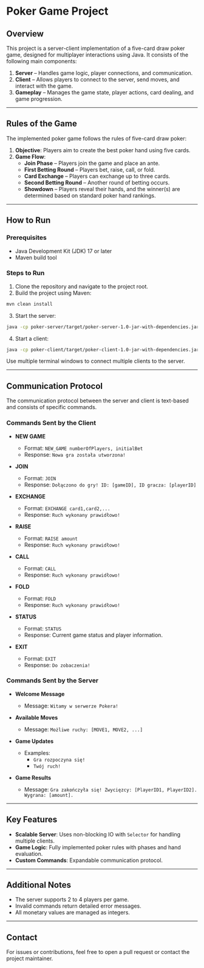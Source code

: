 # Poker Game Project

## Overview

This project is a server-client implementation of a five-card draw poker game, designed for multiplayer interactions using Java. It consists of the following main components:

1. **Server** – Handles game logic, player connections, and communication.
2. **Client** – Allows players to connect to the server, send moves, and interact with the game.
3. **Gameplay** – Manages the game state, player actions, card dealing, and game progression.

---

## Rules of the Game

The implemented poker game follows the rules of five-card draw poker:

1. **Objective**: Players aim to create the best poker hand using five cards.
2. **Game Flow**:
    - **Join Phase** – Players join the game and place an ante.
    - **First Betting Round** – Players bet, raise, call, or fold.
    - **Card Exchange** – Players can exchange up to three cards.
    - **Second Betting Round** – Another round of betting occurs.
    - **Showdown** – Players reveal their hands, and the winner(s) are determined based on standard poker hand rankings.

---

## How to Run

### Prerequisites

- Java Development Kit (JDK) 17 or later
- Maven build tool

### Steps to Run

1. Clone the repository and navigate to the project root.
2. Build the project using Maven:
```bash
mvn clean install
```
3. Start the server:
```bash
java -cp poker-server/target/poker-server-1.0-jar-with-dependencies.jar
```
4. Start a client:
```bash
java -cp poker-client/target/poker-client-1.0-jar-with-dependencies.jar
```
Use multiple terminal windows to connect multiple clients to the server.

---

## Communication Protocol

The communication protocol between the server and client is text-based and consists of specific commands.

### Commands Sent by the Client

- **NEW GAME**
  - Format: `NEW_GAME numberOfPlayers, initialBet`
  - Response: `Nowa gra została utworzona!`

- **JOIN**
    - Format: `JOIN`
    - Response: `Dołączono do gry! ID: [gameID], ID gracza: [playerID]`

- **EXCHANGE**
    - Format: `EXCHANGE card1,card2,...`
    - Response: `Ruch wykonany prawidłowo!`

- **RAISE**
    - Format: `RAISE amount`
    - Response: `Ruch wykonany prawidłowo!`

- **CALL**
    - Format: `CALL`
    - Response: `Ruch wykonany prawidłowo!`

- **FOLD**
    - Format: `FOLD`
    - Response: `Ruch wykonany prawidłowo!`

- **STATUS**
    - Format: `STATUS`
    - Response: Current game status and player information.

- **EXIT**
    - Format: `EXIT`
    - Response: `Do zobaczenia!`

### Commands Sent by the Server

- **Welcome Message**
    - Message: `Witamy w serwerze Pokera!`

- **Available Moves**
    - Message: `Możliwe ruchy: [MOVE1, MOVE2, ...]`

- **Game Updates**
    - Examples:
        - `Gra rozpoczyna się!`
        - `Twój ruch!`

- **Game Results**
    - Message: `Gra zakończyła się! Zwycięzcy: [PlayerID1, PlayerID2]. Wygrana: [amount].`

---

## Key Features

- **Scalable Server**: Uses non-blocking IO with `Selector` for handling multiple clients.
- **Game Logic**: Fully implemented poker rules with phases and hand evaluation.
- **Custom Commands**: Expandable communication protocol.

---

## Additional Notes

- The server supports 2 to 4 players per game.
- Invalid commands return detailed error messages.
- All monetary values are managed as integers.

---

## Contact

For issues or contributions, feel free to open a pull request or contact the project maintainer.